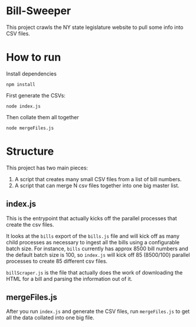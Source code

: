 # Bill-Sweeper

This project crawls the NY state legislature website to pull some info into CSV files.

# How to run
Install dependencies
```
npm install
```

First generate the CSVs:
```
node index.js
```

Then collate them all together
```
node mergeFiles.js
```

# Structure

This project has two main pieces:
1. A script that creates many small CSV files from a list of bill numbers.
2. A script that can merge N csv files together into one big master list.

## index.js

This is the entrypoint that actually kicks off the parallel processes that create the csv files. 

It looks at the `bills` export of the `bills.js` file and will kick off as many child processes as necessary to ingest all the bills using a configurable batch size. For instance, `bills` currently has approx 8500 bill numbers and the default batch size is 100, so `index.js` will kick off 85 (8500/100) parallel processes to create 85 different csv files.

`billScraper.js` is the file that actually does the work of downloading the HTML for a bill and parsing the information out of it. 

## mergeFiles.js

After you run `index.js` and generate the CSV files, run `mergeFiles.js` to get all the data collated into one big file. 
